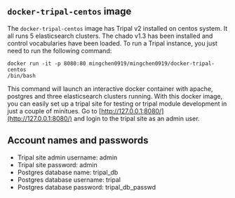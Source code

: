 ## `docker-tripal-centos` image

The `docker-tripal-centos` image has Tripal v2 installed on centos system. It
all runs 5 elasticsearch clusters. The chado v1.3 has been installed and
control vocabularies have been loaded. To run a Tripal instance, you just need
to run the following command:

```
docker run -it -p 8080:80 mingchen0919/mingchen0919/docker-tripal-centos
/bin/bash
```

This command will launch an interactive docker container with apache, postgres
and three elasticsearch clusters running. With this docker image, you can easily 
set up a tripal site for testing or tripal module development in just a couple
of minitues. Go to [http://127.0.0.1:8080/](http://127.0.0.1:8080/) and login
to the tripal site as an admin user.

## Account names and passwords

* Tripal site admin username: admin
* Tripal site password: admin
* Postgres database name: tripal_db
* Postgres database username: tripal
* Postgres database password: tripal_db_passwd




